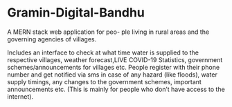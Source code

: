 # Gramin-Digital-Bandhu
A MERN stack web application for peo- ple living in rural areas and the governing agencies of villages.

Includes an interface to check at what time water is supplied to the respective villages, weather forecast,LIVE COVID-19 Statistics, government schemes/announcements for villages etc.
People register with their phone number and get notified via sms in case of any hazard (like floods), water supply timings, any changes to the government schemes, important announcements etc. (This is mainly for people who don’t have access to the internet).
